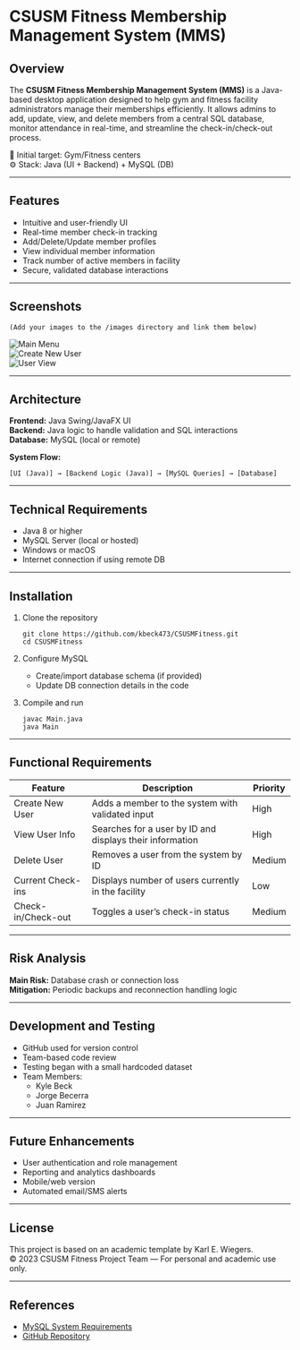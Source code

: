 # CSUSM Fitness Membership Management System (MMS)

## Overview

The **CSUSM Fitness Membership Management System (MMS)** is a Java-based desktop application designed to help gym and fitness facility administrators manage their memberships efficiently. It allows admins to add, update, view, and delete members from a central SQL database, monitor attendance in real-time, and streamline the check-in/check-out process.

🎯 Initial target: Gym/Fitness centers  
⚙️ Stack: Java (UI + Backend) + MySQL (DB)

---

## Features

- Intuitive and user-friendly UI  
- Real-time member check-in tracking  
- Add/Delete/Update member profiles  
- View individual member information  
- Track number of active members in facility  
- Secure, validated database interactions  

---

## Screenshots

`(Add your images to the /images directory and link them below)`

![Main Menu](./images/main_menu.png)  
![Create New User](./images/create_user.png)  
![User View](./images/view_user.png)  

---

## Architecture

**Frontend:** Java Swing/JavaFX UI  
**Backend:** Java logic to handle validation and SQL interactions  
**Database:** MySQL (local or remote)

**System Flow:**

`[UI (Java)] → [Backend Logic (Java)] → [MySQL Queries] → [Database]`

---

## Technical Requirements

- Java 8 or higher  
- MySQL Server (local or hosted)  
- Windows or macOS  
- Internet connection if using remote DB  

---

## Installation

1. Clone the repository

   ```
   git clone https://github.com/kbeck473/CSUSMFitness.git
   cd CSUSMFitness
   ```

2. Configure MySQL

   - Create/import database schema (if provided)
   - Update DB connection details in the code

3. Compile and run

   ```
   javac Main.java
   java Main
   ```

---

## Functional Requirements

| Feature              | Description                                                  | Priority   |
|----------------------|--------------------------------------------------------------|------------|
| Create New User      | Adds a member to the system with validated input             | High       |
| View User Info       | Searches for a user by ID and displays their information     | High       |
| Delete User          | Removes a user from the system by ID                         | Medium     |
| Current Check-ins    | Displays number of users currently in the facility           | Low        |
| Check-in/Check-out   | Toggles a user’s check-in status                             | Medium     |

---

## Risk Analysis

**Main Risk:** Database crash or connection loss  
**Mitigation:** Periodic backups and reconnection handling logic

---

## Development and Testing

- GitHub used for version control  
- Team-based code review  
- Testing began with a small hardcoded dataset  
- Team Members:
  - Kyle Beck
  - Jorge Becerra
  - Juan Ramirez

---

## Future Enhancements

- User authentication and role management  
- Reporting and analytics dashboards  
- Mobile/web version  
- Automated email/SMS alerts  

---

## License

This project is based on an academic template by Karl E. Wiegers.  
© 2023 CSUSM Fitness Project Team — For personal and academic use only.

---

## References

- [MySQL System Requirements](https://dev.mysql.com/doc/mysql-monitor/8.0/en/system-prereqs-reference.html)  
- [GitHub Repository](https://github.com/kbeck473/CSUSMFitness)
